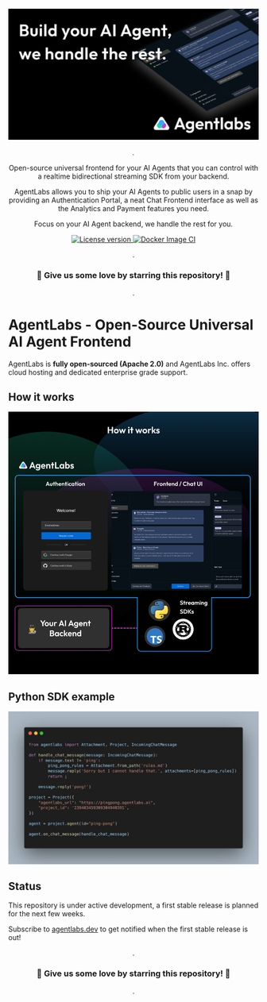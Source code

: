 <p align="center">
  <a href="https://agentlabs.dev"><img src="./imgs/agentlabs-banner.jpg" alt="agentlabs.dev"></a>
</p>

<p align="center">
    <em>.</em>
</p>

<p align=center>
Open-source universal frontend for your AI Agents that you can control with a realtime bidirectional streaming SDK from your backend.
</p>

<p align="center">
AgentLabs allows you to ship your AI Agents to public users in a snap by providing an Authentication Portal, a neat Chat Frontend interface as well as the Analytics and Payment features you need.
</p>

<p align=center>
Focus on your AI Agent backend, we handle the rest for you.
</p>

<p align="center">
<a href="" target="_blank">
    <img src="https://img.shields.io/badge/License-Apache 2.0-blue.svg" alt="License version">
</a>
<a href="" target="_blank">
    <img src="https://img.shields.io/badge/Status-Under Active Development-orange.svg" alt="Docker Image CI">
</a>
</p>

<p align="center">
.
</p>

<h3 align="center">
🌟 Give us some love by starring this repository! 🌟  
</h3>

<p align="center">
.
</p>


# AgentLabs - Open-Source Universal AI Agent Frontend

AgentLabs is <b>fully open-sourced (Apache 2.0)</b> and AgentLabs Inc. offers cloud hosting and dedicated enterprise grade support.

## How it works

<p align="center">
  <a href="https://agentlabs.dev"><img src="./imgs/how-it-works.jpg" alt="agentlabs.dev"></a>
</p>

## Python SDK example

<p align="center">
  <a href="https://agentlabs.dev"><img src="./imgs/python-sdk-example.jpeg" alt="agentlabs.dev"></a>
</p>

## Status

This repository is under active development, a first stable release is planned for the next few weeks.

Subscribe to [agentlabs.dev](https://agentlabs.dev) to get notified when the first stable release is out!

<p align="center">
.
</p>

<h3 align="center">
🌟 Give us some love by starring this repository! 🌟  
</h3>

<p align="center">
.
</p>
